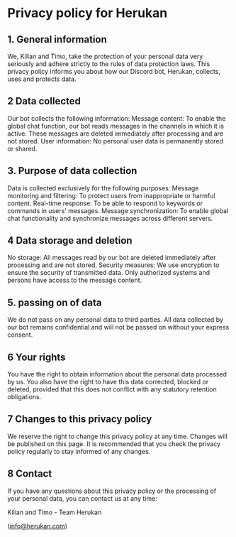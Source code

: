 # Privacy policy for Herukan

## 1. General information

We, Kilian and Timo, take the protection of your personal data very seriously and adhere strictly to the rules of data protection laws. This privacy policy informs you about how our Discord bot, Herukan, collects, uses and protects data.


## 2 Data collected

Our bot collects the following information:
Message content: To enable the global chat function, our bot reads messages in the channels in which it is active. These messages are deleted immediately after processing and are not stored.
User information: No personal user data is permanently stored or shared.

## 3. Purpose of data collection

Data is collected exclusively for the following purposes:
Message monitoring and filtering: To protect users from inappropriate or harmful content.
Real-time response: To be able to respond to keywords or commands in users' messages.
Message synchronization: To enable global chat functionality and synchronize messages across different servers.


## 4 Data storage and deletion

No storage: All messages read by our bot are deleted immediately after processing and are not stored.
Security measures: We use encryption to ensure the security of transmitted data. Only authorized systems and persons have access to the message content.


## 5. passing on of data

We do not pass on any personal data to third parties. All data collected by our bot remains confidential and will not be passed on without your express consent.


## 6 Your rights

You have the right to obtain information about the personal data processed by us. You also have the right to have this data corrected, blocked or deleted, provided that this does not conflict with any statutory retention obligations.


## 7 Changes to this privacy policy

We reserve the right to change this privacy policy at any time. Changes will be published on this page. It is recommended that you check the privacy policy regularly to stay informed of any changes.


## 8 Contact

If you have any questions about this privacy policy or the processing of your personal data, you can contact us at any time:

Kilian and Timo -
Team Herukan

(info@herukan.com)
